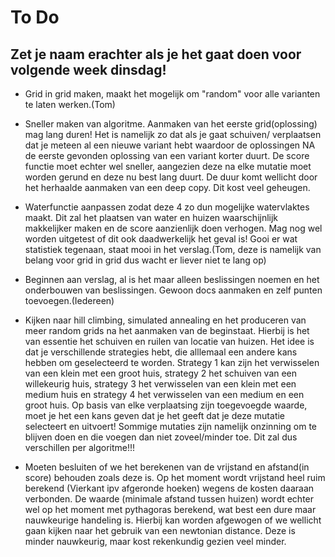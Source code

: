 # To Do
## Zet je naam erachter als je het gaat doen voor volgende week dinsdag!
- Grid in grid maken, maakt het mogelijk om "random" voor alle varianten te laten werken.(Tom)

- Sneller maken van algoritme. Aanmaken van het eerste grid(oplossing) mag lang duren! Het is namelijk zo dat als je gaat schuiven/ verplaatsen dat je meteen al een nieuwe variant hebt waardoor de oplossingen NA de eerste gevonden oplossing van een variant korter duurt. De score functie moet echter wel sneller, aangezien deze na elke mutatie moet worden gerund en deze nu best lang duurt. De duur komt wellicht door het herhaalde aanmaken van een deep copy. Dit kost veel geheugen.

- Waterfunctie aanpassen zodat deze 4 zo dun mogelijke watervlaktes maakt. Dit zal het plaatsen van water en huizen waarschijnlijk makkelijker maken en de score aanzienlijk doen verhogen. Mag nog wel worden uitgetest of dit ook daadwerkelijk het geval is! Gooi er wat statistiek tegenaan, staat mooi in het verslag.(Tom, deze is namelijk van belang voor grid in grid dus wacht er liever niet te lang op)

- Beginnen aan verslag, al is het maar alleen beslissingen noemen en het onderbouwen van beslissingen. Gewoon docs aanmaken en zelf punten toevoegen.(Iedereen)

- Kijken naar hill climbing, simulated annealing en het produceren van meer random grids na het aanmaken van de beginstaat. Hierbij is het van essentie het schuiven en ruilen van locatie van huizen. Het idee is dat je verschillende strategies hebt, die alllemaal een andere kans hebben om geselecteerd te worden. Strategy 1 kan zijn het verwisselen van een klein met een groot huis, strategy 2 het schuiven van een willekeurig huis, strategy 3 het verwisselen van een klein met een medium huis en strategy 4 het verwisselen van een medium en een groot huis. Op basis van elke verplaatsing zijn toegevoegde waarde, moet je het een kans geven dat je het geeft dat je deze mutatie selecteert en uitvoert! Sommige mutaties zijn namelijk onzinning om te blijven doen en die voegen dan niet zoveel/minder toe. Dit zal dus verschillen per algoritme!!!

- Moeten besluiten of we het berekenen van de vrijstand en afstand(in score) behouden zoals deze is. Op het moment wordt vrijstand heel ruim berekend (Vierkant ipv afgeronde hoeken) wegens de kosten daaraan verbonden. De waarde (minimale afstand tussen huizen) wordt echter wel op het moment met pythagoras berekend, wat best een dure maar nauwkeurige handeling is. Hierbij kan worden afgewogen of we wellicht gaan kijken naar het gebruik van een newtonian distance. Deze is minder nauwkeurig, maar kost rekenkundig gezien veel minder.


